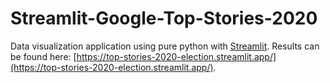 # Streamlit-Google-Top-Stories-2020
Data visualization application using pure python with [Streamlit](https://streamlit.io/cloud). Results can be found here: [https://top-stories-2020-election.streamlit.app/](https://top-stories-2020-election.streamlit.app/). 